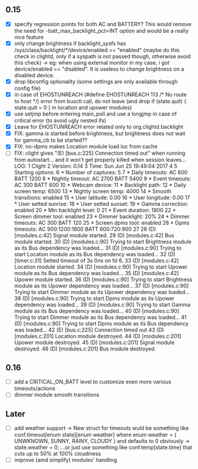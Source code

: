## 0.15
- [x] specify regression points for both AC and BATTERY? This would remove the need for -batt_max_backlight_pct=INT option and would be a really nice feature
- [x] only change brightness if backlight_sysfs has /sys/class/backlight/*/device/enabled == "enabled" (maybe do this check in clightd, only if a syspath is not passed though, otherwise avoid this check) -> eg: when using external monitor in my case, i got device/enabled == "disabled". It is useless to change brightness on a disabled device.
- [x] drop libconfig optionality (some settings are only available through config file)
- [x] in case of EHOSTUNREACH (#define EHOSTUNREACH    113 /* No route to host */) error from busctl call, do not leave (and drop if (state.quit) { state.quit = 0 }  in location and upower modules)
- [x] use setjmp before entering main_poll and use a longjmp in case of critical error (to avoid ugly nested ifs)
- [x] Leave for EHOSTUNREACH error related only to org.clightd.backlight
- [x] FIX: gamma is started before brightness, but brightness does not wait for gamma_cb to be started??
- [x] FIX: no-dpms makes Location module load loc from cache
- [ ] FIX: clight gives "(E) [bus.c:225] Connection timed out" when running from autostart... and it won't get properly killed when session leaves...
LOG:
     1  Clight
     2  Version: 0.14
     3  Time: Sun Jun 25 19:49:04 2017
     4
     5  Starting options:
     6  * Number of captures:           5
     7  * Daily timeouts:               AC 600  BATT 1200
     8  * Nightly timeout:              AC 2700 BATT 5400
     9  * Event timeouts:               AC 300  BATT 600
    10  * Webcam device:
    11  * Backlight path:
    12  * Daily screen temp:            6500
    13  * Nightly screen temp:          4000
    14  * Smooth transitions:           enabled
    15  * User latitude:                0.00
    16  * User longitude:               0.00
    17  * User setted sunrise:
    18  * User setted sunset:
    19  * Gamma correction:             enabled
    20  * Min backlight level:          0
    21  * Event duration:               1800
    22  * Screen dimmer tool:           enabled
    23  * Dimmer backlight:             20%
    24  * Dimmer timeouts:              AC 300  BATT 120
    25  * Screen dpms tool:             enabled
    26  * Dpms timeouts:                AC 900:1200:1800        BATT 600:720:900
    27
    28  (D) [modules.c:42]      Signal module started.
    29  (D) [modules.c:42]      Bus module started.
    30  (D) [modules.c:90]      Trying to start Brightness module as its Bus dependency was loaded...
    31  (D) [modules.c:90]      Trying to start Location module as its Bus dependency was loaded...
    32  (D) [timer.c:31]        Setted timeout of 3s 0ns on fd 6.
    33  (D) [modules.c:42]      Location module started.
    34  (D) [modules.c:90]      Trying to start Upower module as its Bus dependency was loaded...
    35  (D) [modules.c:42]      Upower module started.
    36  (D) [modules.c:90]      Trying to start Brightness module as its Upower dependency was loaded...
    37  (D) [modules.c:90]      Trying to start Dimmer module as its Upower dependency was loaded...
    38  (D) [modules.c:90]      Trying to start Dpms module as its Upower dependency was loaded...
    39  (D) [modules.c:90]      Trying to start Gamma module as its Bus dependency was loaded...
    40  (D) [modules.c:90]      Trying to start Dimmer module as its Bus dependency was loaded...
    41  (D) [modules.c:90]      Trying to start Dpms module as its Bus dependency was loaded...
    42  (E) [bus.c:225] Connection timed out
    43  (D) [modules.c:201]     Location module destroyed.
    44  (D) [modules.c:201]     Upower module destroyed.
    45  (D) [modules.c:201]     Signal module destroyed.
    46  (D) [modules.c:201]     Bus module destroyed.

## 0.16
- [ ] add a CRITICAL_ON_BATT level to customize even more various timeouts/actions
- [ ] dimmer module smooth transitions

## Later
- [ ] add weather support -> New struct for timeouts wuld be something like conf.timeout[enum state][enum weather] where enum weather = { UNWKNOWN, SUNNY, RAINY, CLOUDY } and defaults to 0 obviously -> state.weather = 0; ...or just use something like conf.temp[state.time] that cuts up to 50% at 100% cloudiness
- [ ] improve (amd simplify) modules' handling
